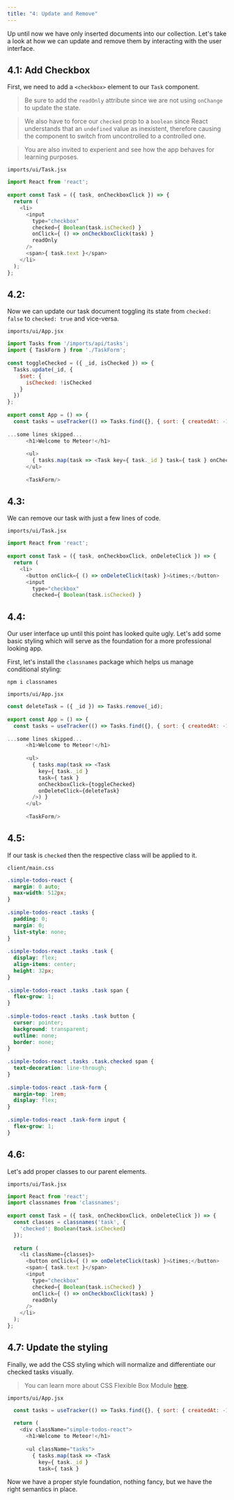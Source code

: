 ```yaml
---
title: "4: Update and Remove"
---
```


Up until now we have only inserted documents into our collection. Let's take a look at how we can update and remove them by interacting with the user interface.

## 4.1: Add Checkbox

First, we need to add a `<checkbox>` element to our `Task` component.
 
> Be sure to add the `readOnly` attribute since we are not using `onChange` to update the state.
 
> We also have to force our `checked` prop to a `boolean` since React understands that an `undefined` value as inexistent, therefore causing the component to switch from uncontrolled to a controlled one.

> You are also invited to experient and see how the app behaves for learning purposes.

`imports/ui/Task.jsx`
```js
import React from 'react';
 
export const Task = ({ task, onCheckboxClick }) => {
  return (
    <li>
      <input
        type="checkbox"
        checked={ Boolean(task.isChecked) }
        onClick={ () => onCheckboxClick(task) }
        readOnly
      />
      <span>{ task.text }</span>
    </li>
  );
};
```

## 4.2: 

Now we can update our task document toggling its state from `checked: false` to `checked: true` and vice-versa.

`imports/ui/App.jsx`
```js
import Tasks from '/imports/api/tasks';
import { TaskForm } from './TaskForm';
 
const toggleChecked = ({ _id, isChecked }) => {
  Tasks.update(_id, {
    $set: {
      isChecked: !isChecked
    }
  })
};
 
export const App = () => {
  const tasks = useTracker(() => Tasks.find({}, { sort: { createdAt: -1 } }).fetch());
 
...some lines skipped...
      <h1>Welcome to Meteor!</h1>
 
      <ul>
        { tasks.map(task => <Task key={ task._id } task={ task } onCheckboxClick={toggleChecked} />) }
      </ul>
 
      <TaskForm/>
```

## 4.3: 

We can remove our task with just a few lines of code.

`imports/ui/Task.jsx`
```js
import React from 'react';
 
export const Task = ({ task, onCheckboxClick, onDeleteClick }) => {
  return (
    <li>
      <button onClick={ () => onDeleteClick(task) }>&times;</button>
      <input
        type="checkbox"
        checked={ Boolean(task.isChecked) }
```

## 4.4: 

Our user interface up until this point has looked quite ugly. Let's add some basic styling which will serve as the foundation for a more professional looking app.

First, let's install the `classnames` package which helps us manage conditional styling:

```
npm i classnames
```

`imports/ui/App.jsx`
```js
const deleteTask = ({ _id }) => Tasks.remove(_id);
 
export const App = () => {
  const tasks = useTracker(() => Tasks.find({}, { sort: { createdAt: -1 } }).fetch());
 
...some lines skipped...
      <h1>Welcome to Meteor!</h1>
 
      <ul>
        { tasks.map(task => <Task
          key={ task._id }
          task={ task }
          onCheckboxClick={toggleChecked}
          onDeleteClick={deleteTask}
        />) }
      </ul>
 
      <TaskForm/>
```

## 4.5: 

If our task is `checked` then the respective class will be applied to it.

`client/main.css`
```css
.simple-todos-react {
  margin: 0 auto;
  max-width: 512px;
}
 
.simple-todos-react .tasks {
  padding: 0;
  margin: 0;
  list-style: none;
}
 
.simple-todos-react .tasks .task {
  display: flex;
  align-items: center;
  height: 32px;
}
 
.simple-todos-react .tasks .task span {
  flex-grow: 1;
}
 
.simple-todos-react .tasks .task button {
  cursor: pointer;
  background: transparent;
  outline: none;
  border: none;
}
 
.simple-todos-react .tasks .task.checked span {
  text-decoration: line-through;
}
 
.simple-todos-react .task-form {
  margin-top: 1rem;
  display: flex;
}
 
.simple-todos-react .task-form input {
  flex-grow: 1;
}
```

## 4.6: 

Let's add proper classes to our parent elements.

`imports/ui/Task.jsx`
```js
import React from 'react';
import classnames from 'classnames';
 
export const Task = ({ task, onCheckboxClick, onDeleteClick }) => {
  const classes = classnames('task', {
    'checked': Boolean(task.isChecked)
  });
 
  return (
    <li className={classes}>
      <button onClick={ () => onDeleteClick(task) }>&times;</button>
      <span>{ task.text }</span>
      <input
        type="checkbox"
        checked={ Boolean(task.isChecked) }
        onClick={ () => onCheckboxClick(task) }
        readOnly
      />
    </li>
  );
};
```

## 4.7: Update the styling

Finally, we add the CSS styling which will normalize and differentiate our checked tasks visually.

> You can learn more about CSS Flexible Box Module [here](https://developer.mozilla.org/en-US/docs/Web/CSS/CSS_Flexible_Box_Layout/Basic_Concepts_of_Flexbox).

`imports/ui/App.jsx`
```js
  const tasks = useTracker(() => Tasks.find({}, { sort: { createdAt: -1 } }).fetch());
 
  return (
    <div className="simple-todos-react">
      <h1>Welcome to Meteor!</h1>
 
      <ul className="tasks">
        { tasks.map(task => <Task
          key={ task._id }
          task={ task }
```

Now we have a proper style foundation, nothing fancy, but we have the right semantics in place.
